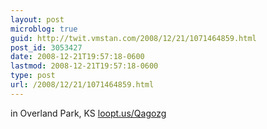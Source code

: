 ```yaml
---
layout: post
microblog: true
guid: http://twit.vmstan.com/2008/12/21/1071464859.html
post_id: 3053427
date: 2008-12-21T19:57:18-0600
lastmod: 2008-12-21T19:57:18-0600
type: post
url: /2008/12/21/1071464859.html
---
```

in Overland Park, KS [loopt.us/Qagozg](http://loopt.us/Qagozg)
